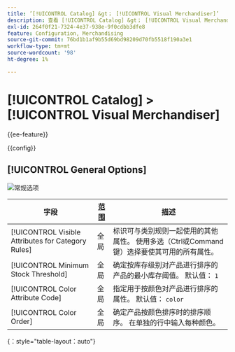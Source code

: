 ```yaml
---
title: ’[!UICONTROL Catalog] &gt； [!UICONTROL Visual Merchandiser]’
description: 查看 [!UICONTROL Catalog] &gt； [!UICONTROL Visual Merchandiser] 商务管理员页面。
exl-id: 264f0f21-7324-4e37-938e-9f0cdbb3dfe8
feature: Configuration, Merchandising
source-git-commit: 76bd1b1af9b55d69bd98209d70fb5518f190a3e1
workflow-type: tm+mt
source-wordcount: '98'
ht-degree: 1%

---
```


# [!UICONTROL Catalog] > [!UICONTROL Visual Merchandiser]

{{ee-feature}}

{{config}}

## [!UICONTROL General Options]

![常规选项](./assets/catalog-visual-merchandiser-general-options.png)<!-- zoom -->

<!-- [General Options](https://docs.magento.com/user-guide/marketing/visual-merchandiser-configuration.html) -->

| 字段 | [范围](../../getting-started/websites-stores-views.md#scope-settings) | 描述 |
|--- |--- |--- |
| [!UICONTROL Visible Attributes for Category Rules] | 全局 | 标识可与类别规则一起使用的其他属性。 使用多选（Ctrl或Command键）选择要使其可用的所有属性。 |
| [!UICONTROL Minimum Stock Threshold] | 全局 | 确定按库存级别对产品进行排序的产品的最小库存阈值。 默认值： `1` |
| [!UICONTROL Color Attribute Code] | 全局 | 指定用于按颜色对产品进行排序的属性。 默认值： `color` |
| [!UICONTROL Color Order] | 全局 | 确定产品按颜色排序时的排序顺序。 在单独的行中输入每种颜色。 |

{：style=&quot;table-layout：auto&quot;}
